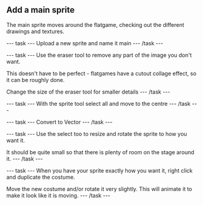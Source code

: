 ## Add a main sprite

The main sprite moves around the flatgame, checking out the different drawings and textures.

--- task ---
Upload a new sprite and name it main
--- /task ---

--- task ---
Use the eraser tool to remove any part of the image you don't want.

This doesn't have to be perfect - flatgames have a cutout collage effect, so it can be roughly done.

Change the size of the eraser tool for smaller details
--- /task ---

--- task ---
With the sprite tool select all and move to the centre
--- /task ---

--- task ---
Convert to Vector
--- /task ---

--- task ---
Use the select too to resize and rotate the sprite to how you want it. 

It should be quite small so that there is plenty of room on the stage around it.
--- /task ---

--- task ---
When you have your sprite exactly how you want it, right click and duplicate the costume.

Move the new costume and/or rotate it very slightly. This will animate it to make it look like it is moving.
--- /task ---

